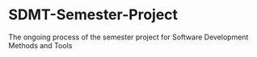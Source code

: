 # SDMT-Semester-Project
The ongoing process of the semester project for Software Development Methods and Tools
